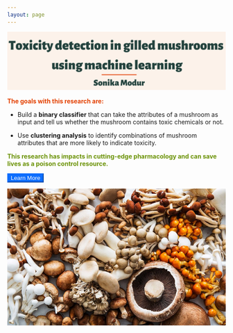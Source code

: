 ```yaml
---
layout: page
---
```

![alt-text-1](/assets/img/Title2.png "title")


<font color="#E34000"><b>The goals with this research are:</b></font>
 
- Build a **binary classifier** that can take the attributes of a mushroom as input and tell us whether the mushroom contains toxic chemicals or not.
 
- Use **clustering analysis** to identify combinations of mushroom attributes that are more likely to indicate toxicity.


<font color="#6b9207"><b>This research has impacts in cutting-edge pharmacology and can save lives as a poison control resource.</b></font>

<button type="button" style="color:#fff;background-color:#0d6efd;border-color:#0d6efd">Learn More</button> 
 


![alt-text-1](/assets/img/different-mushrooms.jpeg "mushrooms") 





